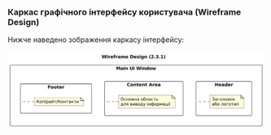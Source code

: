 ### Каркас графічного інтерфейсу користувача (Wireframe Design)

Нижче наведено зображення каркасу інтерфейсу:

![Wireframe Design](./uml.jpg)
